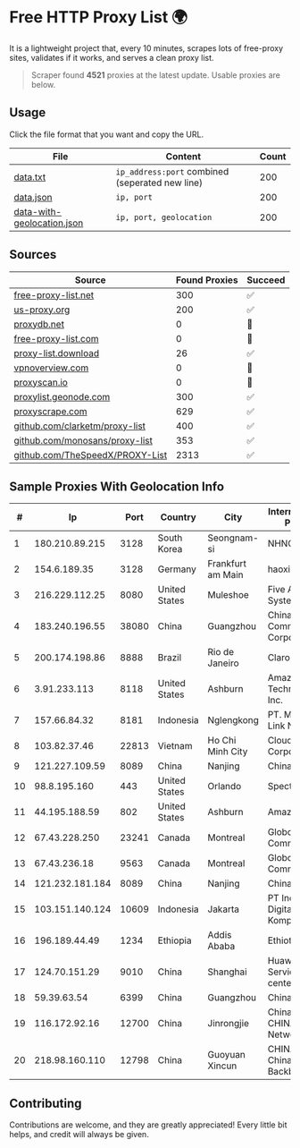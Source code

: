 
# Free HTTP Proxy List 🌍

It is a lightweight project that, every 10 minutes, scrapes lots of free-proxy sites, validates if it works, and serves a clean proxy list.


> Scraper found **4521** proxies at the latest update. Usable proxies are below.

## Usage

Click the file format that you want and copy the URL.


|File|Content|Count|
|----|-------|-----|
|[data.txt](https://raw.githubusercontent.com/themiralay/Proxy-List-World/master/data.txt)|`ip_address:port` combined (seperated new line)|200|
|[data.json](https://raw.githubusercontent.com/themiralay/Proxy-List-World/master/data.json)|`ip, port`|200|
|[data-with-geolocation.json](https://raw.githubusercontent.com/themiralay/Proxy-List-World/master/data-with-geolocation.json)|`ip, port, geolocation`|200|

## Sources

|Source|Found Proxies|Succeed|
|------|-------------|-------|
|[free-proxy-list.net](https://free-proxy-list.net)|300|✅|
|[us-proxy.org](https://www.us-proxy.org)|200|✅|
|[proxydb.net](http://proxydb.net)|0|🚫|
|[free-proxy-list.com](https://free-proxy-list.com/?page=&port=&type%5B%5D=http&type%5B%5D=https&up_time=0&search=Search)|0|🚫|
|[proxy-list.download](https://www.proxy-list.download/HTTP)|26|✅|
|[vpnoverview.com](https://vpnoverview.com/privacy/anonymous-browsing/free-proxy-servers)|0|🚫|
|[proxyscan.io](https://www.proxyscan.io)|0|🚫|
|[proxylist.geonode.com](https://proxylist.geonode.com/api/proxy-list?limit=300&page=1&sort_by=lastChecked&sort_type=desc&protocols=http,https)|300|✅|
|[proxyscrape.com](https://api.proxyscrape.com/v2/?request=displayproxies&protocol=http&timeout=10000&country=all&ssl=all&anonymity=all)|629|✅|
|[github.com/clarketm/proxy-list](https://raw.githubusercontent.com/clarketm/proxy-list/master/proxy-list-raw.txt)|400|✅|
|[github.com/monosans/proxy-list](https://raw.githubusercontent.com/monosans/proxy-list/main/proxies/http.txt)|353|✅|
|[github.com/TheSpeedX/PROXY-List](https://raw.githubusercontent.com/TheSpeedX/PROXY-List/master/http.txt)|2313|✅|


## Sample Proxies With Geolocation Info

|#|Ip|Port|Country|City|Internet Service Provider|
|-|--|----|-------|----|-------------------------|
|1|180.210.89.215|3128|South Korea|Seongnam-si|NHNCLOUD|
|2|154.6.189.35|3128|Germany|Frankfurt am Main|haoxiangyun|
|3|216.229.112.25|8080|United States|Muleshoe|Five Area Systems, LLC|
|4|183.240.196.55|38080|China|Guangzhou|China Mobile Communications Corporation|
|5|200.174.198.86|8888|Brazil|Rio de Janeiro|Claro S.A|
|6|3.91.233.113|8118|United States|Ashburn|Amazon Technologies Inc.|
|7|157.66.84.32|8181|Indonesia|Nglengkong|PT. Menaksopal Link Nusantara|
|8|103.82.37.46|22813|Vietnam|Ho Chi Minh City|Cloudfly Corporation|
|9|121.227.109.59|8089|China|Nanjing|China Telecom|
|10|98.8.195.160|443|United States|Orlando|Spectrum|
|11|44.195.188.59|802|United States|Ashburn|Amazon.com|
|12|67.43.228.250|23241|Canada|Montreal|GloboTech Communications|
|13|67.43.236.18|9563|Canada|Montreal|GloboTech Communications|
|14|121.232.181.184|8089|China|Nanjing|Chinanet|
|15|103.151.140.124|10609|Indonesia|Jakarta|PT Indotechno Digital Komputasi|
|16|196.189.44.49|1234|Ethiopia|Addis Ababa|Ethiotelecom|
|17|124.70.151.29|9010|China|Shanghai|Huawei Cloud Service data center|
|18|59.39.63.54|6399|China|Guangzhou|Chinanet|
|19|116.172.92.16|12700|China|Jinrongjie|China Unicom CHINA169 Network|
|20|218.98.160.110|12798|China|Guoyuan Xincun|CHINA UNICOM China169 Backbone|



## Contributing

Contributions are welcome, and they are greatly appreciated! Every
little bit helps, and credit will always be given.

